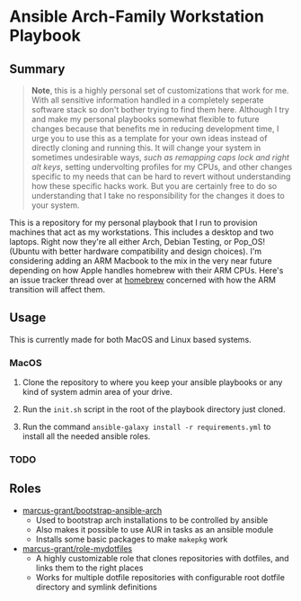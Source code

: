 # Ansible Arch-Family Workstation Playbook

## Summary

> **Note**, this is a highly personal set of customizations that work for me. With all sensitive information handled in a completely seperate software stack so don't bother trying to find them here. Although I try and make my personal playbooks somewhat flexible to future changes because that benefits me in reducing development time, I urge you to use this as a template for your own ideas instead of directly cloning and running this. It will change your system in sometimes undesirable ways, *such as remapping caps lock and right alt keys*, setting undervolting profiles for my CPUs, and other changes specific to my needs that can be hard to revert without understanding how these specific hacks work. But you are certainly free to do so understanding that I take no responsibility for the changes it does to your system.

This is a repository for my personal playbook that I run to provision machines that act as my workstations. This includes a desktop and two laptops. Right now they're all either Arch, Debian Testing, or Pop_OS! (Ubuntu with better hardware compatibility and design choices). I'm considering adding an ARM Macbook to the mix in the very near future depending on how Apple handles homebrew with their ARM CPUs. Here's an issue tracker thread over at [homebrew](https://github.com/Homebrew/brew/issues/7857) concerned with how the ARM transition will affect them.

## Usage

This is currently made for both MacOS and Linux based systems.

### MacOS

1. Clone the repository to where you keep your ansible playbooks or any kind of system admin area of your drive.

2. Run the `init.sh` script in the root of the playbook directory just cloned.

3. Run the command `ansible-galaxy install -r requirements.yml` to install all the needed ansible roles.

### TODO

## Roles

- [marcus-grant/bootstrap-ansible-arch](https://github.com/marcus-grant/role-bootstrap-ansible-arch)
  - Used to bootstrap arch installations to be controlled by ansible
  - Also makes it possible to use AUR in tasks as an ansible module
  - Installs some basic packages to make `makepkg` work
- [marcus-grant/role-mydotfiles](https://github.com/marcus-grant/role-mydotfiles)
  - A highly customizable role that clones repositories with dotfiles, and links them to the right places
  - Works for multiple dotfile repositories with configurable root dotfile directory and symlink definitions

